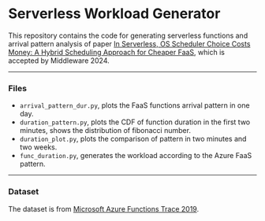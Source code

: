 # Serverless Workload Generator

This repository contains the code for generating serverless functions and arrival pattern analysis of paper [In Serverless, OS Scheduler Choice Costs Money: A Hybrid Scheduling Approach for Cheaper FaaS](), which is accepted by Middleware 2024.

---

### Files
- `arrival_pattern_dur.py`, plots the FaaS functions arrival pattern in one day.
- `duration_pattern.py`, plots the CDF of function duration in the first two minutes, shows the distribution of fibonacci number.
- `duration_plot.py`, plots the comparison of pattern in two minutes and two weeks.
- `func_duration.py`, generates the workload according to the Azure FaaS pattern.

---

### Dataset
The dataset is from [Microsoft Azure Functions Trace 2019](https://github.com/Azure/AzurePublicDataset/blob/master/AzureFunctionsDataset2019.md).
